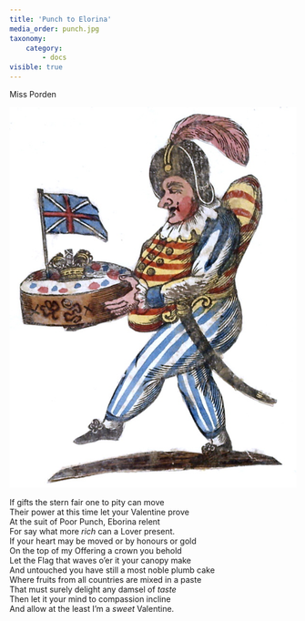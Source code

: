 ```yaml
---
title: 'Punch to Elorina'
media_order: punch.jpg
taxonomy:
    category:
        - docs
visible: true
---
```


<div class="author">Miss Porden</div>

![Punch](punch.jpg?resize=300)

If gifts the stern fair one to pity can move  
Their power at this time let your Valentine prove  
At the suit of Poor Punch, Eborina relent  
For say what more *rich* can a Lover present.  
If your heart may be moved or by honours or gold  
On the top of my Offering a crown you behold  
Let the Flag that waves o’er it your canopy make  
And untouched you have still a most noble plumb cake  
Where fruits from all countries are mixed in a paste  
That must surely delight any damsel of *taste*  
Then let it your mind to compassion incline  
And allow at the least I’m a *sweet* Valentine.